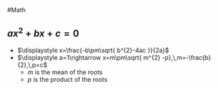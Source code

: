 #Math 
## $\displaystyle ax^{2}+bx+c=0$
* $\displaystyle x=\frac{-b\pm\sqrt{ b^{2}-4ac }}{2a}$
* $\displaystyle a=1\rightarrow x=m\pm\sqrt{ m^{2} -p},\,m=-\frac{b}{2},\,p=c$
	* $\displaystyle m$ is the mean of the roots
	* $\displaystyle p$ is the product of the roots
